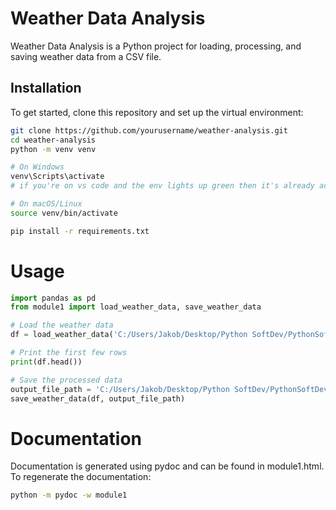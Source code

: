 # Weather Data Analysis

Weather Data Analysis is a Python project for loading, processing, and saving weather data from a CSV file.

## Installation

To get started, clone this repository and set up the virtual environment:

```bash
git clone https://github.com/yourusername/weather-analysis.git
cd weather-analysis
python -m venv venv

# On Windows
venv\Scripts\activate
# if you're on vs code and the env lights up green then it's already active. :)

# On macOS/Linux
source venv/bin/activate

pip install -r requirements.txt
```
# Usage

```python
import pandas as pd
from module1 import load_weather_data, save_weather_data

# Load the weather data
df = load_weather_data('C:/Users/Jakob/Desktop/Python SoftDev/PythonSoftDev/Weather Test Data.csv')

# Print the first few rows
print(df.head())

# Save the processed data
output_file_path = 'C:/Users/Jakob/Desktop/Python SoftDev/PythonSoftDev/processed_weather_data.csv'
save_weather_data(df, output_file_path)
```

# Documentation
Documentation is generated using pydoc and can be found in module1.html. To regenerate the documentation:
```bash
python -m pydoc -w module1
```